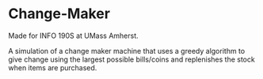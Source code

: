 # Change-Maker
Made for INFO 190S at UMass Amherst.

A simulation of a change maker machine that uses a greedy algorithm to give change using the largest possible bills/coins and replenishes the stock when items are purchased.
